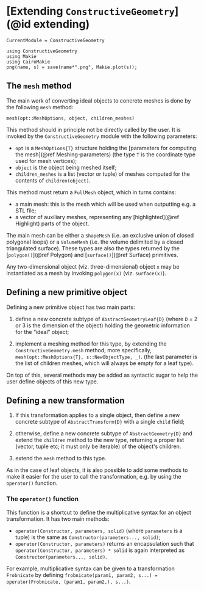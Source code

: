 # [Extending `ConstructiveGeometry`](@id extending)
```@meta
CurrentModule = ConstructiveGeometry
```
```@setup 0
using ConstructiveGeometry
using Makie
using CairoMakie
png(name, s) = save(name*".png", Makie.plot(s));
```

## The `mesh` method

The main work of converting ideal objects to concrete
meshes is done by the following `mesh` method:

    mesh(opt::MeshOptions, object, children_meshes)

This method should in principle not be directly called by the user.
It is invoked by the `ConstructiveGeometry` module with the following
parameters:

 - `opt` is a `MeshOptions{T}` structure holding
   the [parameters for computing the mesh](@ref Meshing-parameters)
   (the type `T` is the coordinate type used for mesh vertices);
 - `object` is the object being meshed itself;
 - `children_meshes` is a list (vector or tuple) of meshes computed
   for the contents of `children(object)`.

This method must return a `FullMesh` object, which in turns contains:
 - a main mesh: this is the mesh which will be used when outputting e.g. a STL file;
 - a vector of auxiliary meshes, representing any [highlighted](@ref Highlight) parts of the object.

The main mesh can be either a `ShapeMesh` (i.e. an exclusive union of
closed polygonal loops) or a `VolumeMesh` (i.e. the volume delimited by a
closed triangulated surface). These types are also the types
returned by the [`polygon()`](@ref Polygon) and [`surface()`](@ref Surface)
primitives.

Any two-dimensional object (viz. three-dimensional) object `x`
may be instantiated as a mesh by invoking `polygon(x)` (viz. `surface(x)`).

## Defining a new primitive object

Defining a new primitive object has two main parts:

1. define a new concrete subtype of `AbstractGeometryLeaf{D}`
   (where `D` = 2 or 3 is the dimension of the object)
   holding the geometric information for the “ideal” object;

2. implement a meshing method for this type, by extending
   the `ConstructiveGeometry.mesh` method; more specifically,
   `mesh(opt::MeshOptions{T}, s::NewObjectType, _)`.
   (the last parameter is the list of children meshes,
   which will always be empty for a leaf type).

On top of this, several methods may be added as syntactic sugar
to help the user define objects of this new type.

## Defining a new transformation

1. If this transformation applies to a single object,
   then define a new concrete subtype of `AbstractTransform{D}`
   with a single `child` field;

2. otherwise, define a new concrete subtype of `AbstractGeometry{D}`
   and extend the `children` method to the new type,
   returning a proper list (vector, tuple etc; it must only be iterable)
   of the object's children.

3. extend the `mesh` method to this type.

As in the case of leaf objects,
it is also possible to add some methods to make it easier for the user
to call the transformation, e.g. by using the `operator()` function.

### The `operator()` function

This function is a shortcut to define the multiplicative syntax
for an object transformation. It has two main methods:
 - `operator(Constructor, parameters, solid)` (where `parameters` is a tuple)
   is the same as `Constructor(parameters..., solid)`;
 - `operator(Constructor, parameters)` returns an encapsulation
   such that `operator(Constructor, parameters) * solid`
   is again interpreted as `Constructor(parameters..., solid)`.

For example, multiplicative syntax can be given to a transformation
`Frobnicate` by defining
`frobnicate(param1, param2, s...) = operator(Frobnicate, (param1, param2,), s...)`.
